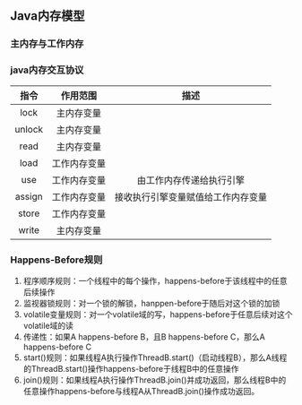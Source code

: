 ## Java内存模型

### 主内存与工作内存

### java内存交互协议

| 指令  	 |	作用范围		|	描述								|
| :---:  |	:---:		|	:---:							|
| lock	 | 主内存变量	|									|
| unlock | 主内存变量	|									|
| read 	 | 主内存变量	|									|
| load 	 | 工作内存变量	|									|
| use 	 | 工作内存变量	| 由工作内存传递给执行引擎			|
| assign | 工作内存变量	| 接收执行引擎变量赋值给工作内存变量	|
| store  | 工作内存变量	|									|
| write  | 主内存变量	|									|


### Happens-Before规则
1.	程序顺序规则：一个线程中的每个操作，happens-before于该线程中的任意后续操作
2.	监视器锁规则：对一个锁的解锁，hanppen-before于随后对这个锁的加锁
3.	volatile变量规则：对一个volatile域的写，happens-before于任意后续对这个volatile域的读
4.	传递性：如果A happens-before B，且B happens-before C，那么A happens-before C
5.	start()规则：如果线程A执行操作ThreadB.start()（启动线程B），那么A线程的ThreadB.start()操作happens-before于线程B中的任意操作
6.	join()规则：如果线程A执行操作ThreadB.join()并成功返回，那么线程B中的任意操作happens-before与线程A从ThreadB.join()操作成功返回。
